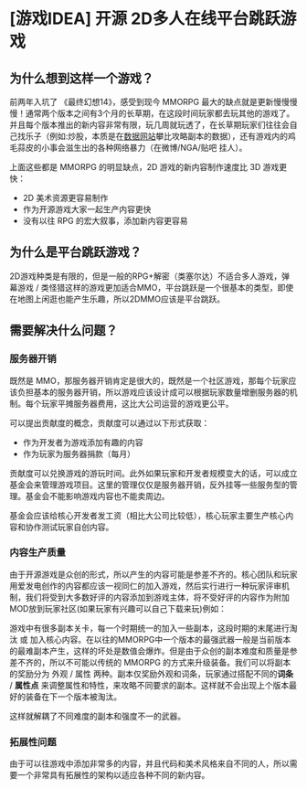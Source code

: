 # [游戏IDEA] 开源 2D多人在线平台跳跃游戏

## 为什么想到这样一个游戏？
前两年入坑了 《最终幻想14》，感受到现今 MMORPG 最大的缺点就是更新慢慢慢慢！通常两个版本之间有3个月的长草期，在这段时间玩家都去玩其他的游戏了。并且每个版本推出的新内容非常有限，玩几周就玩透了，在长草期玩家们往往会自己找乐子（例如:炒股，本质是在[数据网站](cn.fflogs.com)攀比攻略副本的数据），还有游戏内的鸡毛蒜皮的小事会滋生出的各种网络暴力（在微博/NGA/贴吧 挂人）。

上面这些都是 MMORPG 的明显缺点，2D 游戏的新内容制作速度比 3D 游戏更快：
* 2D 美术资源更容易制作
* 作为开源游戏大家一起生产内容更快
* 没有以往 RPG 的宏大叙事，添加新内容更容易

## 为什么是平台跳跃游戏？
2D游戏种类是有限的，但是一般的RPG+解密（类塞尔达）不适合多人游戏，弹幕游戏 / 类怪猎这样的游戏更加适合MMO，平台跳跃是一个很基本的类型，即使在地图上闲逛也能产生乐趣，所以2DMMO应该是平台跳跃。

## 需要解决什么问题？
### 服务器开销
既然是 MMO，那服务器开销肯定是很大的，既然是一个社区游戏，那每个玩家应该负担基本的服务器开销，所以游戏应该设计成可以根据玩家数量增删服务器的机制。每个玩家平摊服务器费用，这比大公司运营的游戏更公平。

可以提出贡献度的概念，贡献度可以通过以下形式获取：
* 作为开发者为游戏添加有趣的内容
* 作为玩家为服务器捐款（每月）

贡献度可以兑换游戏的游玩时间。此外如果玩家和开发者规模变大的话，可以成立基金会来管理游戏项目。这里的管理仅仅是服务器开销，反外挂等一些服务型的管理。基金会不能影响游戏内容也不能卖周边。

基金会应该给核心开发者发工资（相比大公司比较低），核心玩家主要生产核心内容和协作测试玩家自创内容。
### 内容生产质量
由于开源游戏是众创的形式，所以产生的内容可能是参差不齐的。核心团队和玩家用爱发电创作的内容都应该一视同仁的加入游戏，然后实行进行一种玩家评审机制，我们将受到大多数好评的内容添加到游戏主体，将不受好评的内容作为附加MOD放到玩家社区(如果玩家有兴趣可以自己下载来玩)例如：

游戏中有很多副本关卡，每一个时期统一的加入一些副本，这段时期的末尾进行淘汰 或 加入核心内容。在以往的MMORPG中一个版本的最强武器一般是当前版本的最难副本产生，这样的坏处是数值会爆炸。但是由于众创的副本难度和质量是参差不齐的，所以不可能以传统的 MMORPG 的方式来升级装备。我们可以将副本的奖励分为 外观 / 属性 两种。副本仅奖励外观和词条，玩家通过搭配不同的**词条** / **属性点** 来调整属性和特性，来攻略不同要求的副本。这样就不会出现上个版本最好的装备在下一个版本被淘汰。

这样就解耦了不同难度的副本和强度不一的武器。

### 拓展性问题
由于可以往游戏中添加非常多的内容，并且代码和美术风格来自不同的人，所以需要一个非常具有拓展性的架构以适应各种不同的新内容。
